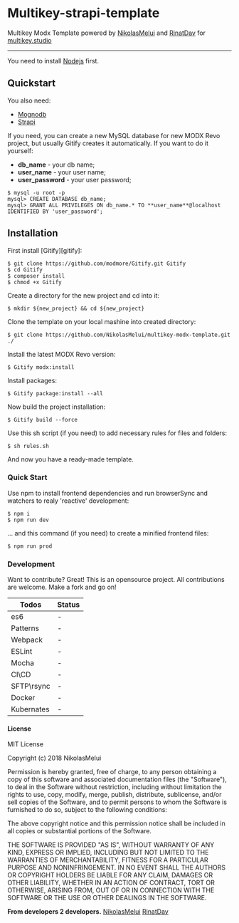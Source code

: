 
# Multikey-strapi-template

Multikey Modx Template powered by [NikolasMelui][nikolasmelui] and [RinatDav][rinatdav] for [multikey.studio][multikeystudio]

***

You need to install [Nodejs][nodejs] first.

## Quickstart

You also need:

- [Mognodb][mongodb]
- [Strapi][nodejs]

If you need, you can create a new MySQL database for new MODX Revo project, but usually Gitify creates it automatically.
If you want to do it yourself:
* __db_name__ - your db name;
* __user_name__ - your user name;
* __user_password__ - your user password;
```
$ mysql -u root -p
mysql> CREATE DATABASE db_name;
mysql> GRANT ALL PRIVILEGES ON db_name.* TO **user_name**@localhost IDENTIFIED BY 'user_password';
```

## Installation

First install [Gitify][gitify]:
```
$ git clone https://github.com/modmore/Gitify.git Gitify
$ cd Gitify
$ composer install
$ chmod +x Gitify
```

Create a directory for the new project and cd into it:
```
$ mkdir ${new_project} && cd ${new_project}
```
Clone the template on your local mashine into created directory:
```
$ git clone https://github.com/NikolasMelui/multikey-modx-template.git ./
```
Install the latest MODX Revo version:
```
$ Gitify modx:install
```
Install packages:
```
$ Gitify package:install --all
```
Now build the project installation:
```
$ Gitify build --force
```

Use this sh script (if you need) to add necessary rules for files and folders:
```
$ sh rules.sh
```

And now you have a ready-made template.

### Quick Start

Use npm to install frontend dependencies and run browserSync and watchers to realy 'reactive' development:
```
$ npm i
$ npm run dev
```

... and this command (if you need) to create a minified frontend files:
```
$ npm run prod
```

### Development

Want to contribute? Great!
This is an opensource project. All contributions are welcome. Make a fork and go on!

| Todos      | Status |
| ---------- | ------ |
| es6        | -      |
| Patterns   | -      |
| Webpack    | -      |
| ESLint     | -      |
| Mocha      | -      |
| CI\CD      | -      |
| SFTP\rsync | -      |
| Docker     | -      |
| Kubernates | -      |

#### License

MIT License

Copyright (c) 2018 NikolasMelui

Permission is hereby granted, free of charge, to any person obtaining a copy
of this software and associated documentation files (the "Software"), to deal
in the Software without restriction, including without limitation the rights
to use, copy, modify, merge, publish, distribute, sublicense, and/or sell
copies of the Software, and to permit persons to whom the Software is
furnished to do so, subject to the following conditions:

The above copyright notice and this permission notice shall be included in all
copies or substantial portions of the Software.

THE SOFTWARE IS PROVIDED "AS IS", WITHOUT WARRANTY OF ANY KIND, EXPRESS OR
IMPLIED, INCLUDING BUT NOT LIMITED TO THE WARRANTIES OF MERCHANTABILITY,
FITNESS FOR A PARTICULAR PURPOSE AND NONINFRINGEMENT. IN NO EVENT SHALL THE
AUTHORS OR COPYRIGHT HOLDERS BE LIABLE FOR ANY CLAIM, DAMAGES OR OTHER
LIABILITY, WHETHER IN AN ACTION OF CONTRACT, TORT OR OTHERWISE, ARISING FROM,
OUT OF OR IN CONNECTION WITH THE SOFTWARE OR THE USE OR OTHER DEALINGS IN THE
SOFTWARE.

**From developers 2 developers.**
[NikolasMelui][nikolasmelui]
[RinatDav][rinatdav]

[//]: # (These are reference links used in the body of this note and get stripped out when the markdown processor does its job. There is no need to format nicely because it shouldn't be seen. Thanks SO - http://stackoverflow.com/questions/4823468/store-comments-in-markdown-syntax)
   [nikolasmelui]: <https://github.com/NikolasMelui>
   [rinatdav]: <https://github.com/RinatDav>
   [multikeystudio]: <https://multikey.studio>
   [mongodb]: <https://www.mongodb.com/>
   [vuejs]: <https://www.vuejs.org/>
   [nuxtjs]: <https://www.nuxtjs.org/>
   [vuex]: <https://www.vuex.vuejs.org/>
   [strapi]: <https://www.strapi.io/>
   [nodejs]: <http://nodejs.org>
   [typescript]: <http://typescriptlang.org>
   [russian-docs]: <https://github.com/NikolasMelui/multikey-modx-template/blob/master/README-ru.md>
